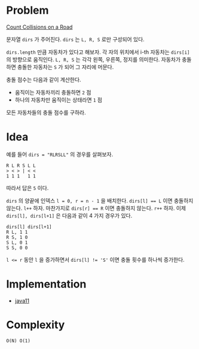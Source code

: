 # Problem

[Count Collisions on a Road](https://leetcode.com/problems/count-collisions-on-a-road/)

문자열 `dirs` 가 주어진다. `dirs` 는 `L, R, S` 로만 구성되어 있다.

`dirs.length` 만큼 자동차가 있다고 해보자. 각 자의 위치에서 i-th
자동차는 `dirs[i]` 의 방향으로 움직인다. `L, R, S` 는 각각 왼쪽,
우른쪽, 정지를 의미한다. 자동차가 충돌하면 충돌한 자동차는 `S` 가 되어
그 자리에 머문다. 

충돌 점수는 다음과 같이 계산한다.

* 움직이는 자동차끼리 충돌하면 `2` 점
* 하나의 자동차만 움직이는 상태라면 `1` 점

모든 자동차들의 충돌 점수를 구하라.

# Idea

예를 들어 `dirs = "RLRSLL"` 의 경우를 살펴보자.

```
R L R S L L
> < > | < <
1 1 1   1 1
```

따라서 답은 `5` 이다.

`dirs` 의 양끝에 인덱스 `l = 0, r = n - 1` 을 배치한다. `dirs[l] == L`
이면 충돌하지 않는다. `l++` 하자. 마찬가지로 `dirs[r] == R` 이면
충돌하지 않는다. `r++` 하자. 이제 `dirs[l], dirs[l+1]` 은 다음과 같이 
4 가지 경우가 있다.

```
dirs[l] dirs[l+1]
R L, 1 1
R S, 1 0
S L, 0 1
S S, 0 0
```

`l <= r` 동안 `l` 을 증가하면서 `dirs[l] != 'S'` 이면
충돌 횟수를 하나씩 증가한다.

# Implementation

* [java11](MainApp.java)

# Complexity

```
O(N) O(1)
```
